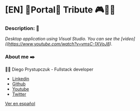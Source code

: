 # [EN] :blue_heart:Portal:orange_heart: Tribute  :video_game::running_woman:

### Description: :rocket:
_Desktop application using Visual Studio. You can see the [video]((https://www.youtube.com/watch?v=vmsC-1XVoJ8)._

### About me ✒️
:man_technologist: Diego Prystupczuk - Fullstack developer
- [Linkedin](https://www.linkedin.com/in/diegoprystupczuk/)
- [Github](https://github.com/drprystupczuk)
- [Youtube](https://www.youtube.com/channel/UCSeVAET6K1b8HLVULdzluXg)
- [Twitter](https://twitter.com/DPrystupczuk)

[Ver en español](README-español.md)
